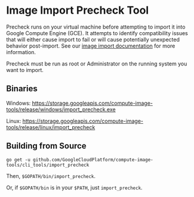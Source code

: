 # Image Import Precheck Tool
Precheck runs on your virtual machine before attempting to import it into
Google Compute Engine (GCE). It attempts to identify compatibility issues that
will either cause import to fail or will cause potentially unexpected behavior
post-import. See our [image import documentation](https://googlecloudplatform.github.io/compute-image-tools/image-import.md)
for more information.

Precheck must be run as root or Administrator on the running system you want to import.

## Binaries
Windows: https://storage.googleapis.com/compute-image-tools/release/windows/import_precheck.exe

Linux: https://storage.googleapis.com/compute-image-tools/release/linux/import_precheck

## Building from Source
`go get -u github.com/GoogleCloudPlatform/compute-image-tools/cli_tools/import_precheck`

Then, `$GOPATH/bin/import_precheck`.

Or, if `$GOPATH/bin` is in your `$PATH`, just `import_precheck`.
